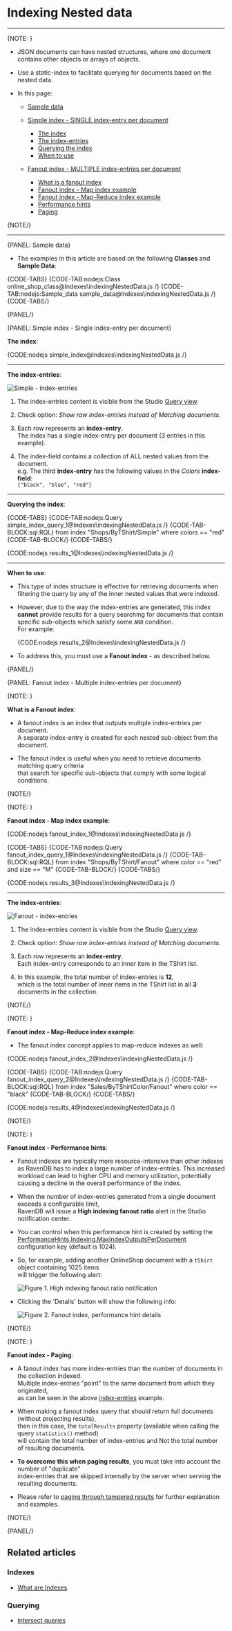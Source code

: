 # Indexing Nested data

---

{NOTE: }

* JSON documents can have nested structures, where one document contains other objects or arrays of objects.

* Use a static-index to facilitate querying for documents based on the nested data.

* In this page:
 
  * [Sample data](../indexes/indexing-nested-data#sample-data)

  * [Simple index - SINGLE index-entry per document](../indexes/indexing-nested-data#simple-index---single-index-entry-per-document)    
      * [The index](../indexes/indexing-nested-data#theIndex)
      * [The index-entries](../indexes/indexing-nested-data#theIndexEntries)
      * [Querying the index](../indexes/indexing-nested-data#queryingTheIndex)
      * [When to use](../indexes/indexing-nested-data#whenToUse)

  * [Fanout index - MULTIPLE index-entries per document](../indexes/indexing-nested-data#fanout-index---multiple-index-entries-per-document)   
      * [What is a fanout index](../indexes/indexing-nested-data#whatIsFanoutIndex)
      * [Fanout index - Map index example](../indexes/indexing-nested-data#fanoutMapIndex)
      * [Fanout index - Map-Reduce index example](../indexes/indexing-nested-data#fanoutMapReduceIndex)
      * [Performance hints](../indexes/indexing-nested-data#performanceHints)
      * [Paging](../indexes/indexing-nested-data#paging)

{NOTE/}

---

{PANEL: Sample data}

* The examples in this article are based on the following __Classes__ and __Sample Data__:

{CODE-TABS}
{CODE-TAB:nodejs:Class online_shop_class@Indexes\indexingNestedData.js /}
{CODE-TAB:nodejs:Sample_data sample_data@Indexes\indexingNestedData.js /}
{CODE-TABS/}

{PANEL/}

{PANEL: Simple index - Single index-entry per document}


<a id="theIndex" /> __The index__:

{CODE:nodejs simple_index@Indexes\indexingNestedData.js /}

---

<a id="theIndexEntries" /> __The index-entries__:

![Simple - index-entries](images/indexing-nested-data-1.png "A single index-entry per document")

1. The index-entries content is visible from the Studio [Query view](../studio/database/queries/query-view).

2. Check option: _Show raw index-entries instead of Matching documents_.

3. Each row represents an __index-entry__.  
   The index has a single index-entry per document (3 entries in this example).  

4. The index-field contains a collection of ALL nested values from the document.  
   e.g. The third __index-entry__ has the following values in the _Colors_ __index-field__:  
   `{"black", "blue", "red"}`

---

<a id="queryingTheIndex" /> __Querying the index__:

{CODE-TABS}
{CODE-TAB:nodejs:Query simple_index_query_1@Indexes\indexingNestedData.js /}
{CODE-TAB-BLOCK:sql:RQL}
from index "Shops/ByTShirt/Simple"
where colors == "red"
{CODE-TAB-BLOCK/}
{CODE-TABS/}

{CODE:nodejs results_1@Indexes\indexingNestedData.js /}

---

<a id="whenToUse" /> __When to use__:

* This type of index structure is effective for retrieving documents when filtering the query by any of the inner nested values that were indexed.

* However, due to the way the index-entries are generated, this index __cannot__ provide results for a query searching for documents that contain 
  specific sub-objects which satisfy some `AND` condition.  
  For example:  

    {CODE:nodejs results_2@Indexes\indexingNestedData.js /}

* To address this, you must use a __Fanout index__ - as described below.

{PANEL/}

{PANEL: Fanout index - Multiple index-entries per document}

{NOTE: }

<a id="whatIsFanoutIndex" /> __What is a Fanout index__:

* A fanout index is an index that outputs multiple index-entries per document.  
  A separate index-entry is created for each nested sub-object from the document.
 
* The fanout index is useful when you need to retrieve documents matching query criteria  
  that search for specific sub-objects that comply with some logical conditions.

{NOTE/}

{NOTE: }

<a id="fanoutMapIndex" /> __Fanout index - Map index example__:

{CODE:nodejs fanout_index_1@Indexes\indexingNestedData.js /}

{CODE-TABS}
{CODE-TAB:nodejs:Query fanout_index_query_1@Indexes\indexingNestedData.js /}
{CODE-TAB-BLOCK:sql:RQL}
from index "Shops/ByTShirt/Fanout" 
where color == "red" and size == "M"
{CODE-TAB-BLOCK/}
{CODE-TABS/}

{CODE:nodejs results_3@Indexes\indexingNestedData.js /}

---

<a id="fanoutMapIndexIndexEntries" /> __The index-entries__:

![Fanout - index-entries](images/indexing-nested-data-2.png "Multiple index-entries per document")

1. The index-entries content is visible from the Studio [Query view](../studio/database/queries/query-view).

2. Check option: _Show raw index-entries instead of Matching documents_.

3. Each row represents an __index-entry__.  
   Each index-entry corresponds to an inner item in the TShirt list.

4. In this example, the total number of index-entries is __12__,  
   which is the total number of inner items in the TShirt list in all __3__ documents in the collection.

{NOTE/}

{NOTE: }

<a id="fanoutMapReduceIndex" /> __Fanout index - Map-Reduce index example__:

* The fanout index concept applies to map-reduce indexes as well:

{CODE:nodejs fanout_index_2@Indexes\indexingNestedData.js /}

{CODE-TABS}
{CODE-TAB:nodejs:Query fanout_index_query_2@Indexes\indexingNestedData.js /}
{CODE-TAB-BLOCK:sql:RQL}
from index "Sales/ByTShirtColor/Fanout"
where color == "black"
{CODE-TAB-BLOCK/}
{CODE-TABS/}

{CODE:nodejs results_4@Indexes\indexingNestedData.js /}

{NOTE/}

{NOTE: }

<a id="performanceHints" /> __Fanout index - Performance hints__:

* Fanout indexes are typically more resource-intensive than other indexes as RavenDB has to index a large number of index-entries. 
  This increased workload can lead to higher CPU and memory utilization, potentially causing a decline in the overall performance of the index.

* When the number of index-entries generated from a single document exceeds a configurable limit,  
  RavenDB will issue a __High indexing fanout ratio__ alert in the Studio notification center.

* You can control when this performance hint is created by setting the 
  [PerformanceHints.Indexing.MaxIndexOutputsPerDocument](../server/configuration/performance-hints-configuration#performancehints.indexing.maxindexoutputsperdocument) configuration key 
  (default is 1024).

* So, for example, adding another OnlineShop document with a `tShirt` object containing 1025 items  
  will trigger the following alert: 

    ![Figure 1. High indexing fanout ratio notification](images/fanout-index-performance-hint-1.png "High indexing fanout ratio notification")

* Clicking the 'Details' button will show the following info:

    ![Figure 2. Fanout index, performance hint details](images/fanout-index-performance-hint-2.png "Fanout index, performance hint details")

{NOTE/}

{NOTE: }

<a id="paging" /> __Fanout index - Paging__:

* A fanout index has more index-entries than the number of documents in the collection indexed.  
  Multiple index-entries "point" to the same document from which they originated,  
  as can be seen in the above [index-entries](../indexes/indexing-nested-data#fanoutMapIndexIndexEntries) example.

* When making a fanout index query that should return full documents (without projecting results),  
  then in this case, the `totalResults` property (available when calling the query `statistics()` method)  
  will contain the total number of index-entries and Not the total number of resulting documents.

* __To overcome this when paging results__, you must take into account the number of "duplicate"  
  index-entries that are skipped internally by the server when serving the resulting documents.  

* Please refer to [paging through tampered results](../indexes/querying/paging#paging-through-tampered-results) for further explanation and examples. 

{NOTE/}

{PANEL/}

## Related articles

### Indexes

- [What are Indexes](../indexes/what-are-indexes)

### Querying

- [Intersect queries](../indexes/querying/intersection)
